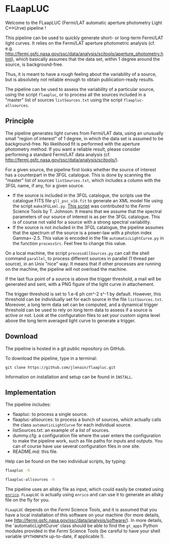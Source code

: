 # FLaapLUC

Welcome to the FLaapLUC (Fermi/LAT automatic aperture photometry Light C<->Urve) pipeline !

This pipeline can be used to quickly generate short- or long-term Fermi/LAT light curves. It relies on the Fermi/LAT aperture photometric analysis (cf. e.g. http://fermi.gsfc.nasa.gov/ssc/data/analysis/scitools/aperture_photometry.html), which basically assumes that the data set, within 1 degree around the source, is background-free.

Thus, it is meant to have a rough feeling about the variability of a source, but is absolutely not reliable enough to obtain publication-ready results.

The pipeline can be used to assess the variability of a particular source, using the script `flaapluc`, or to process all the sources included in a "master" list of sources `listSources.txt` using the script `flaapluc-allsources`.


## Principle

The pipeline generates light curves from Fermi/LAT data, using an unusually small "region of interest" of 1 degree, in which the data set is assumed to be background-free. No likelihood fit is performed with the aperture photometry method. If you want a reliable result, please consider performing a standard Fermi/LAT data analysis (cf. http://fermi.gsfc.nasa.gov/ssc/data/analysis/scitools/).

For a given source, the pipeline first looks whether the source of interest has a counterpart in the 3FGL catalogue. This is done by scanning the "master" list of sources `listSources.txt`, which includes a column with the 3FGL name, if any, for a given source.

- If the source is included in the 3FGL catalogue, the scripts use the catalogue FITS file `gll_psc_v16.fit` to generate an XML model file using the script `make3FGLxml.py`. [This script](http://fermi.gsfc.nasa.gov/ssc/data/analysis/user/) was contributed to the *Fermi* Science Tools by T. Johnson. It means that we assume that the spectral parameters of our source of interest is as per the 3FGL catalogue. This is of course not valid for a source with a strong spectral variability.
- If the source is not included in the 3FGL catalogue, the pipeline assumes that the spectrum of the source is a power-law with a photon index Gamma=-2.5. This value is encoded in the file `automaticLightCurve.py` in the function `processSrc`. Feel free to change this value.

On a local machine, the script `processAllSources.py` can call the shell command `parallel`, to process different sources in parallel (1 thread per source), in an Unix "nice" way. It means that if other processes are running on the machine, the pipeline will not overload the machine.

If the last flux point of a source is above the trigger threshold, a mail will be generated and sent, with a PNG figure of the light curve in attachement.

The trigger threshold is set to 1.e-6 ph cm^-2 s^-1 by default. However, this threshold can be individually set for each source in the file `listSources.txt`. Moreover, a long term data set can be computed, and a dynamical trigger threshold can be used to rely on long term data to assess if a source is active or not. Look at the configuration files to set your custom sigma level above the long term averaged light curve to generate a trigger.


## Download

The pipeline is hosted in a git public repository on GitHub.

To download the pipeline, type in a terminal:

```
git clone https://github.com/jlenain/flaapluc.git
```

Information on installation and setup can be found in `INSTALL`.


## Implementation

The pipeline includes:

- flaapluc: to process a single source.
- flaapluc-allsources: to process a bunch of sources, which actually calls the class `automaticLightCurve` for each individual source.
- listSources.txt: an example of a list of sources.
- dummy.cfg: a configuration file where the user enters the configuration to make the pipeline work, such as file paths for inputs and outputs. You can of course have use several configuration files in one site.
- README.md: this file.

Help can be found on the two individual scripts, by typing:

```sh
flaapluc -h
```

```sh
flaapluc-allsources -h
```

The pipeline uses an allsky file as input, which could easily be created using [`enrico`](http://enrico.readthedocs.org/en/latest/index.html). `FLaapLUC` is actually using `enrico` and can use it to generate an allsky file on the fly for you.

`FLaapLUC` depends on the *Fermi* Science Tools, and it is assumed that you have a local installation of this software on your machine (for more details, see http://fermi.gsfc.nasa.gov/ssc/data/analysis/software/). In more details, the 'automaticLightCurve' class should be able to find the `gt_apps` Python modules provided in the *Fermi* Science Tools (be careful to have your shell variable `$PYTHONPATH` up-to-date, if applicable !).
